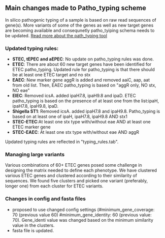  ## Main changes made to Patho_typing scheme

 In silico pathogenic typing of a sample is based on raw read sequences of gene(s). More variants of some of the genes as well as new target genes are becoming available and consequnetly patho_tyiping schema needs to be updated. [Read more about the path_typing tool](https://github.com/B-UMMI/patho_typing)

 ### Updated typing rules:
- **STEC, tEPEC and aEPEC**: No update on patho_typing rules was done.
- **ETEC**: There are about 60 new target genes have been identified for ETEC patho_typing. Updated rule for patho_typing is that there should be at least one ETEC target and no stx
- **EAEC**: New marker gene aggR is added and removed aaiC, aap, aat from old list. Then, EAEC patho_typing is based on "aggR only, NO stx, NO eae"
- **EIEC**: Removed icsA. added ipaH7.8, ipaH9.8 and ipaD. ETEC patho_typing is based on the presence of at least one from the list:ipaH, ipaH7.8, ipaH9.8, ipaD.
- **Shigella ST1**: Removed icsA. added ipaH7.8 and ipaH9.8. Patho_typing is based on at least one of ipaH, ipaH7.8, ipaH9.8 AND stx1
- **STEC-ETEC**:At least one stx type with/without eae AND at least one ETEC marker gene
- **STEC-EAEC**: At least one stx type with/without eae AND aggR

Updated typing rules are reflected in "typing_rules.tab".

### Managing large variants

Various combinations of 60+ ETEC genes posed some challenge in designing the matrix needed to define each phenotype. We have clustered various ETEC genes and clustered according to their similarity of sequences. We found five clusters and picked one variant (preferably, longer one) from each cluster for ETEC variants.

### Changes in config and fasta files
- proposed to use changed config settings (#minimum_gene_coverage: 70 (previous value 60)  #minimum_gene_identity: 60 (previous value: 70). Gene_identi value was changed based on the minimum similarity value in the clusters.
- fasta file is updated.

